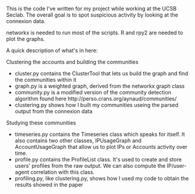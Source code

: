 This is the code I've written for my project while working at the UCSB Seclab. The overall goal is to spot suspicious activity by looking at the connexion data.

networkx is needed to run most of the scripts.
R and rpy2 are needed to plot the graphs.

A quick description of what's in here:

 
Clustering the accounts and building the communities
<ul>
<li>cluster.py contains the ClusterTool that lets us build the graph and find the communities within it</li>
<li>graph.py is a weighted graph, derived from the networkx graph class</li>
<li>community.py is a modified version of the community detection algorithm found here http://perso.crans.org/aynaud/communities/</li>
<li>clustering.py shows how I built my communities useing the parsed output from the connexion data</li>
</ul>

Studying these communities
<ul>
<li>timeseries.py contains the Timeseries class which speaks for itself. It also contains two other classes, IPUsageGraph and AccountUsageGraph that allow us to plot IPs or Accounts activity over time.</li>
<li>profile.py contains the ProfileList class. It's used to create and store users' profiles from the raw output. We can also compute the IP/user-agent correlation with this class.</li>
<li>profiling.py, like clustering.py, shows how I used my code to obtain the results showed in the paper</li>
</ul>
